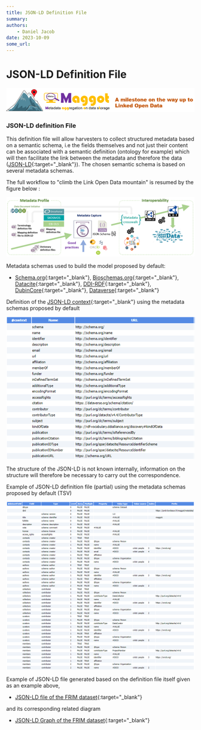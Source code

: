 ```yaml
---
title: JSON-LD Definition File
summary: 
authors:
    - Daniel Jacob
date: 2023-10-09
some_url:
---
```


# JSON-LD Definition File

<style>.md-typeset h1 {display: none;} .md-nav__item {font-size: medium}</style>

<img src="../../images/jsonld_fig0.png" width="600px">

### JSON-LD definition File

This definition file will allow harvesters to collect structured metadata based on a semantic schema, i.e the fields themselves and not just their content can be associated with a semantic definition (ontology for example) which will then facilitate the link between the metadata and therefore the data ([JSON-LD][1]{:target="_blank"}). The chosen semantic schema is based on several metadata schemas.

The full workflow to "climb the Link Open Data mountain" is resumed by the figure below :
<center>
<a href="../../images/jsonld_fig1.png" data-lightbox="fig0"><img src="../../images/jsonld_fig1.png" width="600px"></a>
</center>

Metadata schemas used to build the model proposed by default:

   * [Schema.org][2]{:target="_blank"}, [Bioschemas.org][3]{:target="_blank"}, [Datacite][4]{:target="_blank"}, [DDI-RDF][5]{:target="_blank"}, [DubinCore][6]{:target="_blank"}, [Dataverse][7]{:target="_blank"}

Definition of the [JSON-LD context][9]{:target="_blank"} using the metadata schemas proposed by default
<center>
<a href="../../images/jsonld_conf0.png" data-lightbox="conf0"><img src="../../images/jsonld_conf0.png" width="600px"></a>
</center>

The structure of the JSON-LD is not known internally, information on the structure will therefore be necessary to carry out the correspondence.

Example of JSON-LD definition file (partial) using the metadata schemas proposed by default (TSV)
<center>
<a href="../../images/jsonld_conf1.png" data-lightbox="conf1"><img src="../../images/jsonld_conf1.png" width="800px"></a>
</center>

Example of JSON-LD file generated based on the definition file itself given as an example above,

   * [JSON-LD file of the FRIM dataset][8]{:target="_blank"}

and its corresponding related diagram

   * [JSON-LD Graph of the FRIM dataset][10]{:target="_blank"}

<br><br>

[1]: https://en.wikipedia.org/wiki/JSON-LD
[2]: https://schema.org/Dataset
[3]: https://bioschemas.org/profiles/Dataset/1.0-RELEASE
[4]: https://support.datacite.org/docs/datacite-metadata-schema-44
[5]: https://rdf-vocabulary.ddialliance.org/discovery.html
[6]: https://www.dublincore.org/specifications/dublin-core/dcmi-terms/
[7]: https://docs.google.com/spreadsheets/d/13HP-jI_cwLDHBetn9UKTREPJ_F4iHdAvhjmlvmYdSSw/edit#gid=0
[8]: https://pmb-bordeaux.fr/maggot/metadata/frim1?format=jsonld
[9]: https://niem.github.io/json/reference/json-ld/context/
[10]: https://pmb-bordeaux.fr/maggot/api/frim1/graph
